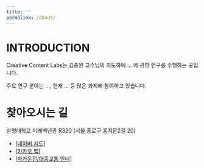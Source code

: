 ```yaml
---
title: ''
permalink: /about/
---
```


# INTRODUCTION

Creative Content Labs는 김종원 교수님의 지도하에 ... 에 관한 연구를 수행하는 곳입니다.

주요 연구 분야는 ..., 현재 ... 등 많은 과제에 참여하고 있습니다.


# 찾아오시는 길

상명대학교 미래백년관 R320 (서울 종로구 홍지문2길 20)

- [[네이버 지도]](https://naver.me/xB4KVamt)
- [[카카오 맵]](https://place.map.kakao.com/26805885)
- [[자가운전/대중교통 안내]](https://www.smu.ac.kr/kor/intro/road.do)
